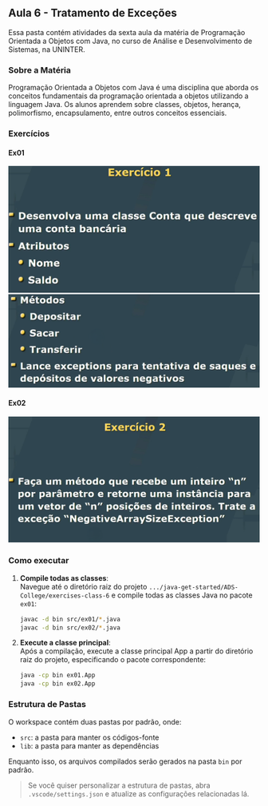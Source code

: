 ## Aula 6 - Tratamento de Exceções

Essa pasta contém atividades da sexta aula da matéria de Programação Orientada a Objetos com Java, no curso de Análise e Desenvolvimento de Sistemas, na UNINTER.

### Sobre a Matéria

Programação Orientada a Objetos com Java é uma disciplina que aborda os conceitos fundamentais da programação orientada a objetos utilizando a linguagem Java. Os alunos aprendem sobre classes, objetos, herança, polimorfismo, encapsulamento, entre outros conceitos essenciais.

### Exercícios

#### Ex01

![Exercise 1.1](assets/img/class06-ex01-1.png)
![Exercise 1.2](assets/img/class06-ex01-2.png)

#### Ex02

![Exercise 2](assets/img/class06-ex02.png)

### Como executar

1. **Compile todas as classes**:<br>
   Navegue até o diretório raiz do projeto `.../java-get-started/ADS-College/exercises-class-6` e compile todas as classes Java no pacote `ex01`:

   ```sh
   javac -d bin src/ex01/*.java
   javac -d bin src/ex02/*.java
   ```

2. **Execute a classe principal**:<br>
    Após a compilação, execute a classe principal App a partir do diretório raiz do projeto, especificando o pacote correspondente:

    ```sh
    java -cp bin ex01.App
    java -cp bin ex02.App
    ```   

### Estrutura de Pastas

O workspace contém duas pastas por padrão, onde:

- `src`: a pasta para manter os códigos-fonte
- `lib`: a pasta para manter as dependências

Enquanto isso, os arquivos compilados serão gerados na pasta `bin` por padrão.

> Se você quiser personalizar a estrutura de pastas, abra `.vscode/settings.json` e atualize as configurações relacionadas lá.
